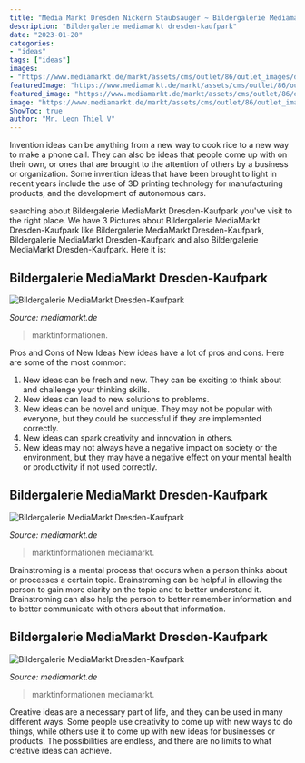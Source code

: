 ```yaml
---
title: "Media Markt Dresden Nickern Staubsauger ~ Bildergalerie Mediamarkt Dresden-kaufpark"
description: "Bildergalerie mediamarkt dresden-kaufpark"
date: "2023-01-20"
categories:
- "ideas"
tags: ["ideas"]
images:
- "https://www.mediamarkt.de/markt/assets/cms/outlet/86/outlet_images/detail_808_small.jpg"
featuredImage: "https://www.mediamarkt.de/markt/assets/cms/outlet/86/outlet_images/detail_808_small.jpg"
featured_image: "https://www.mediamarkt.de/markt/assets/cms/outlet/86/outlet_images/detail_808_small.jpg"
image: "https://www.mediamarkt.de/markt/assets/cms/outlet/86/outlet_images/detail_808_small.jpg"
ShowToc: true
author: "Mr. Leon Thiel V"
---
```



Invention ideas can be anything from a new way to cook rice to a new way to make a phone call. They can also be ideas that people come up with on their own, or ones that are brought to the attention of others by a business or organization. Some invention ideas that have been brought to light in recent years include the use of 3D printing technology for manufacturing products, and the development of autonomous cars.

	

		
searching about Bildergalerie MediaMarkt Dresden-Kaufpark you've visit to the right place. We have 3 Pictures about Bildergalerie MediaMarkt Dresden-Kaufpark like Bildergalerie MediaMarkt Dresden-Kaufpark, Bildergalerie MediaMarkt Dresden-Kaufpark and also Bildergalerie MediaMarkt Dresden-Kaufpark. Here it is:
		
    
## Bildergalerie MediaMarkt Dresden-Kaufpark

<img loading=lazy src="https://www.mediamarkt.de/markt/assets/cms/outlet/86/outlet_images/detail_815_small.jpg" onerror="this.onerror=null;this.src='https://tse3.mm.bing.net/th?id=OIP.1l7DvauaAIsFEI66ySj0ZgHaDY&amp;pid=15.1';" alt="Bildergalerie MediaMarkt Dresden-Kaufpark">

_Source: mediamarkt.de_

>marktinformationen. 

	

Pros and Cons of New Ideas
New ideas have a lot of pros and cons. Here are some of the most common:
1. New ideas can be fresh and new. They can be exciting to think about and challenge your thinking skills.
2. New ideas can lead to new solutions to problems.
3. New ideas can be novel and unique. They may not be popular with everyone, but they could be successful if they are implemented correctly.
4. New ideas can spark creativity and innovation in others.
5. New ideas may not always have a negative impact on society or the environment, but they may have a negative effect on your mental health or productivity if not used correctly.

    
## Bildergalerie MediaMarkt Dresden-Kaufpark

<img loading=lazy src="https://www.mediamarkt.de/markt/assets/cms/outlet/86/outlet_images/detail_808_small.jpg" onerror="this.onerror=null;this.src='https://tse2.mm.bing.net/th?id=OIP.fHmd_8LtPh_Y0D_xNbUUyQHaDY&amp;pid=15.1';" alt="Bildergalerie MediaMarkt Dresden-Kaufpark">

_Source: mediamarkt.de_

>marktinformationen mediamarkt. 

	

Brainstroming is a mental process that occurs when a person thinks about or processes a certain topic. Brainstroming can be helpful in allowing the person to gain more clarity on the topic and to better understand it. Brainstroming can also help the person to better remember information and to better communicate with others about that information.

    
## Bildergalerie MediaMarkt Dresden-Kaufpark

<img loading=lazy src="https://www.mediamarkt.de/markt/assets/cms/outlet/86/outlet_images/detail_808_large.jpg" onerror="this.onerror=null;this.src='https://tse3.mm.bing.net/th?id=OIP.OQcZxSuCBcUHQWNdo5wW3AHaDZ&amp;pid=15.1';" alt="Bildergalerie MediaMarkt Dresden-Kaufpark">

_Source: mediamarkt.de_

>marktinformationen mediamarkt. 

	

Creative ideas are a necessary part of life, and they can be used in many different ways. Some people use creativity to come up with new ways to do things, while others use it to come up with new ideas for businesses or products. The possibilities are endless, and there are no limits to what creative ideas can achieve.

